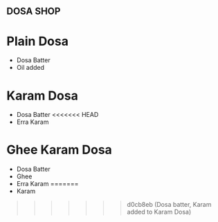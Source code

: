 ## DOSA SHOP

# Plain Dosa
* Dosa Batter
* Oil added

# Karam Dosa
* Dosa Batter
<<<<<<< HEAD
* Erra Karam

# Ghee Karam Dosa
* Dosa Batter
* Ghee
* Erra Karam
=======
* Karam
>>>>>>> d0cb8eb (Dosa batter, Karam added to Karam Dosa)
